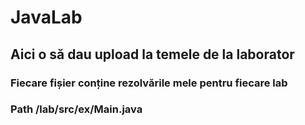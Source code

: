 # JavaLab
## Aici o să dau upload la temele de la laborator
### Fiecare fișier conține rezolvările mele pentru fiecare lab
### Path /lab<numar>/src/ex<numar>/Main.java
